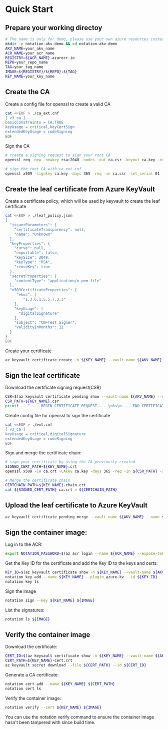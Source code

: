 # Quick Start


## Prepare your working directoy
```bash
# The name is only for demo, please use your own azure resources instead
mkdir -p notation-akv-demo && cd notation-akv-demo
AKV_NAME=your_akv_name
ACR_NAME=your_acr_name
REGISTRY=${ACR_NAME}.azurecr.io
REPO=your_repo_name
TAG=your_tag_name
IMAGE=${REGISTRY}/${REPO}:${TAG}
KEY_NAME=your_key_name
```

## Create the CA
Create a config file for openssl to create a valid CA
```bash
cat <<EOF > ./ca_ext.cnf
[ v3_ca ]
basicConstraints = CA:TRUE
keyUsage = critical,keyCertSign
extendedKeyUsage = codeSigning
EOF
```
Sign the CA
```bash
# create a signing request to sign your root CA
openssl req -new -newkey rsa:2048 -nodes -out ca.csr -keyout ca.key -extensions v3_ca

# sign the root CA with ca_ext.cnf
openssl x509 -signkey ca.key -days 365 -req -in ca.csr -set_serial 01 -out ca.crt -extensions v3_ca -extfile ./ca_ext.cnf
```

## Create the leaf certificate from Azure KeyVault
Create a certificate policy, which will be used by keyvault to create the leaf certificate
```bash
cat <<EOF > ./leaf_policy.json
{
  "issuerParameters": {
    "certificateTransparency": null,
    "name": "Unknown"
  },
  "keyProperties": {
    "curve": null,
    "exportable": false,
    "keySize": 2048,
    "keyType": "RSA",
    "reuseKey": true
  },
  "secretProperties": {
    "contentType": "application/x-pem-file"
  },
  "x509CertificateProperties": {
     "ekus": [
        "1.3.6.1.5.5.7.3.3"
    ],
    "keyUsage": [
      "digitalSignature"
    ],
    "subject": "CN=Test Signer",
    "validityInMonths": 12
  }
}
EOF
```
Create your certificate
```bash
az keyvault certificate create -n ${KEY_NAME} --vault-name ${AKV_NAME} -p @leaf_policy.json
```

## Sign the leaf certificate
Download the certificate signing request(CSR)
```bash
CSR=$(az keyvault certificate pending show --vault-name ${AKV_NAME} --name ${KEY_NAME} --query 'csr' -o tsv)
CSR_PATH=${KEY_NAME}.csr
printf -- "-----BEGIN CERTIFICATE REQUEST-----\n%s\n-----END CERTIFICATE REQUEST-----\n" $CSR > ${CSR_PATH}
```

Create config file for openssl to sign the certificate
```bash
cat <<EOF > ./ext.cnf
[ v3_ca ]
keyUsage = critical,digitalSignature
extendedKeyUsage = codeSigning
EOF
```

Sign and merge the certificate chain:

```bash
# sign your certificate by using the CA previously created
SIGNED_CERT_PATH=${KEY_NAME}.crt
openssl x509 -CA ca.crt -CAkey ca.key -days 365 -req -in ${CSR_PATH} -set_serial 02 -out ${SIGNED_CERT_PATH} -extensions v3_ca -extfile ./ext.cnf

# Merge the certificate chain
CERTCHAIN_PATH=${KEY_NAME}-chain.crt
cat ${SIGNED_CERT_PATH} ca.crt > ${CERTCHAIN_PATH}
```

## Upload the leaf certificate to Azure KeyVault
```bash
az keyvault certificate pending merge --vault-name ${AKV_NAME} --name ${KEY_NAME} --file ${CERTCHAIN_PATH}
```

## Sign the container image:

Log in to the ACR:

```bash
export NOTATION_PASSWORD=$(az acr login --name ${ACR_NAME} --expose-token --output tsv --query accessToken)
```

Get the Key ID for the certificate and add the Key ID to the keys and certs:

```bash
KEY_ID=$(az keyvault certificate show -n ${KEY_NAME} --vault-name ${AKV_NAME} --query 'kid' -o tsv)
notation key add --name ${KEY_NAME} --plugin azure-kv --id ${KEY_ID}
notation key ls
```

Sign the image
```bash
notation sign --key ${KEY_NAME} ${IMAGE}
```

List the signatures:

```bash
notation ls ${IMAGE}
```

## Verify the container image

Download the certificate:

```bash
CERT_ID=$(az keyvault certificate show -n ${KEY_NAME} --vault-name ${AKV_NAME} --query 'sid' -o tsv)
CERT_PATH=${KEY_NAME}-cert.crt
az keyvault secret download --file ${CERT_PATH} --id ${CERT_ID}
```

Generate a CA certificate:

```bash
notation cert add --name ${KEY_NAME} ${CERT_PATH}
notation cert ls
```

Verify the container image:

```bash
notation verify --cert ${KEY_NAME} ${IMAGE}
```

You can use the notation verify command to ensure the container image hasn't been tampered with since build time.
